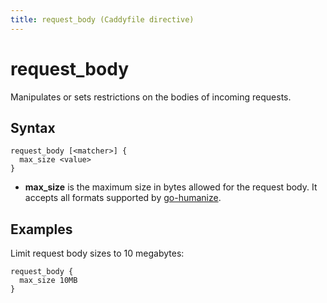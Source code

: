 ```yaml
---
title: request_body (Caddyfile directive)
---
```


# request_body

Manipulates or sets restrictions on the bodies of incoming requests.


## Syntax

```caddy-d
request_body [<matcher>] {
  max_size <value>
}
```

- **max_size** is the maximum size in bytes allowed for the request body. It accepts all formats supported by [go-humanize](https://github.com/dustin/go-humanize/blob/master/bytes.go).


## Examples

Limit request body sizes to 10 megabytes:

```caddy-d
request_body {
  max_size 10MB
}
```
